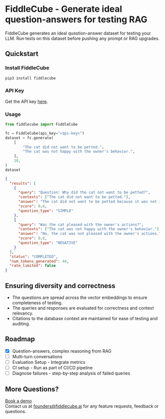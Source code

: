 # FiddleCube - Generate ideal question-answers for testing RAG

FiddleCube generates an ideal question-answer dataset for testing your LLM. Run tests on this dataset before pushing any prompt or RAG upgrades.

## Quickstart

### Install FiddleCube

```bash
pip3 install fiddlecube
```

### API Key

Get the API key [here](https://dashboard.fiddlecube.ai/api-key).

### Usage

```python
from fiddlecube import FiddleCube

fc = FiddleCube(api_key="<api-key>")
dataset = fc.generate(
    [
        "The cat did not want to be petted.",
        "The cat was not happy with the owner's behavior.",
    ],
    10,
)
dataset
```

```json
{
  "results": [
    {
      "query": "Question: Why did the cat not want to be petted?",
      "contexts": ["The cat did not want to be petted."],
      "answer": "The cat did not want to be petted because it was not in the mood for physical affection at that moment.",
      "score": 0.8,
      "question_type": "SIMPLE"
    },
    {
      "query": "Was the cat pleased with the owner's actions?",
      "contexts": ["The cat was not happy with the owner's behavior."],
      "answer": "No, the cat was not pleased with the owner's actions.",
      "score": 0.8,
      "question_type": "NEGATIVE"
    }
  ],
  "status": "COMPLETED",
  "num_tokens_generated": 44,
  "rate_limited": false
}
```

## Ensuring diversity and correctness

- The questions are spread across the vector embeddings to ensure completeness of testing.
- The queries and responses are evaluated for correctness and context relevancy.
- Citations to the database context are maintained for ease of testing and auditing.

## Roadmap

- [x] Question-answers, complex reasoning from RAG
- [ ] Multi-turn conversations
- [ ] Evaluation Setup - Integrate metrics
- [ ] CI setup - Run as part of CI/CD pipeline
- [ ] Diagnose failures - step-by-step analysis of failed queries

## More Questions?

[Book a demo](https://cal.com/kaushiks/fc)  
Contact us at [founders@fiddlecube.ai](mailto:founders@fiddlecube.ai) for any feature requests, feedback or questions.
